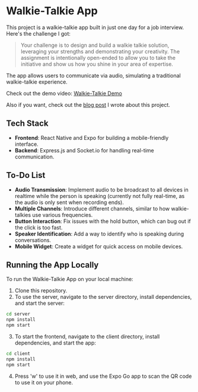 # Walkie-Talkie App

This project is a walkie-talkie app built in just one day for a job interview. Here's the challenge I got:

> Your challenge is to design and build a walkie talkie solution, leveraging your strengths
and demonstrating your creativity. The assignment is intentionally open-ended to allow
you to take the initiative and show us how you shine in your area of expertise.

The app allows users to communicate via audio, simulating a traditional walkie-talkie experience. 

Check out the demo video: 
[Walkie-Talkie Demo](https://www.youtube.com/watch?v=341omJyjMc8)

Also if you want, check out the [blog post](https://bolota.eu/posts/11_walkietalkie) I wrote about this project.

## Tech Stack
- **Frontend**: React Native and Expo for building a mobile-friendly interface.
- **Backend**: Express.js and Socket.io for handling real-time communication.

## To-Do List
- **Audio Transmission**: Implement audio to be broadcast to all devices in realtime while the person is speaking (currently not fully real-time, as the audio is only sent when recording ends).
- **Multiple Channels**: Introduce different channels, similar to how walkie-talkies use various frequencies.
- **Button Interaction**: Fix issues with the hold button, which can bug out if the click is too fast.
- **Speaker Identification**: Add a way to identify who is speaking during conversations.
- **Mobile Widget**: Create a widget for quick access on mobile devices.

## Running the App Locally
To run the Walkie-Talkie App on your local machine:

1. Clone this repository.
2. To use the server, navigate to the server directory, install dependencies, and start the server:
```bash
cd server
npm install
npm start
```
3. To start the frontend, navigate to the client directory, install dependencies, and start the app:
```bash
cd client
npm install
npm start
```
4. Press 'w' to use it in web, and use the Expo Go app to scan the QR code to use it on your phone.